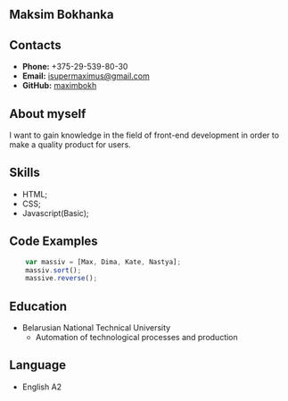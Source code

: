 ## Maksim Bokhanka
## Contacts
* **Phone:** +375-29-539-80-30
* **Email:** isupermaximus@gmail.com
* **GitHub:** [maximbokh](https://github.com/maximbokh)
## About myself
I want to gain knowledge in the field of front-end development in order to make a quality product for users. 
## Skills
* HTML;
* CSS;
* Javascript(Basic);
## Code Examples
```javascript
    var massiv = [Max, Dima, Kate, Nastya];
    massiv.sort();
    massive.reverse();
```
## Education
* Belarusian National Technical University
    * Automation of technological processes and production 
    ##
## Language
* English A2